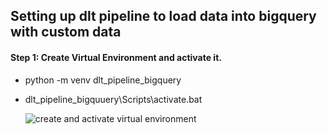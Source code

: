 ## Setting up dlt pipeline to load data into bigquery with custom data

#### Step 1: Create Virtual Environment and activate it.
- python -m venv dlt_pipeline_bigquery
- dlt_pipeline_bigquuery\Scripts\activate.bat
  
  ![create and activate virtual environment](https://github.com/oyemishra/dlt_case_study/assets/73794797/eae439c9-212f-4e68-87a7-86cee4cef831)
